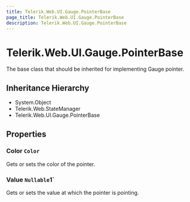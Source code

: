 ```yaml
---
title: Telerik.Web.UI.Gauge.PointerBase
page_title: Telerik.Web.UI.Gauge.PointerBase
description: Telerik.Web.UI.Gauge.PointerBase
---
```


# Telerik.Web.UI.Gauge.PointerBase

The base class that should be inherited for implementing Gauge pointer.

## Inheritance Hierarchy

* System.Object
* Telerik.Web.StateManager
* Telerik.Web.UI.Gauge.PointerBase

## Properties

###  Color `Color`

Gets or sets the color of the pointer.

###  Value `Nullable`1`

Gets or sets the value at which the pointer is pointing.

